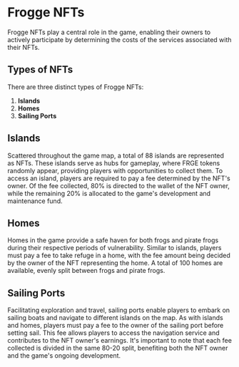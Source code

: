 # Frogge NFTs
Frogge NFTs play a central role in the game, enabling their owners to actively participate by determining the costs of the services associated with their NFTs.

## Types of NFTs
There are three distinct types of Frogge NFTs:

1. **Islands**
2. **Homes**
3. **Sailing Ports**

## Islands
Scattered throughout the game map, a total of 88 islands are represented as NFTs. These islands serve as hubs for gameplay, where FRGE tokens randomly appear, providing players with opportunities to collect them. To access an island, players are required to pay a fee determined by the NFT's owner. Of the fee collected, 80% is directed to the wallet of the NFT owner, while the remaining 20% is allocated to the game's development and maintenance fund.

## Homes
Homes in the game provide a safe haven for both frogs and pirate frogs during their respective periods of vulnerability. Similar to islands, players must pay a fee to take refuge in a home, with the fee amount being decided by the owner of the NFT representing the home. A total of 100 homes are available, evenly split between frogs and pirate frogs.

## Sailing Ports
Facilitating exploration and travel, sailing ports enable players to embark on sailing boats and navigate to different islands on the map. As with islands and homes, players must pay a fee to the owner of the sailing port before setting sail. This fee allows players to access the navigation service and contributes to the NFT owner's earnings. It's important to note that each fee collected is divided in the same 80-20 split, benefiting both the NFT owner and the game's ongoing development.

